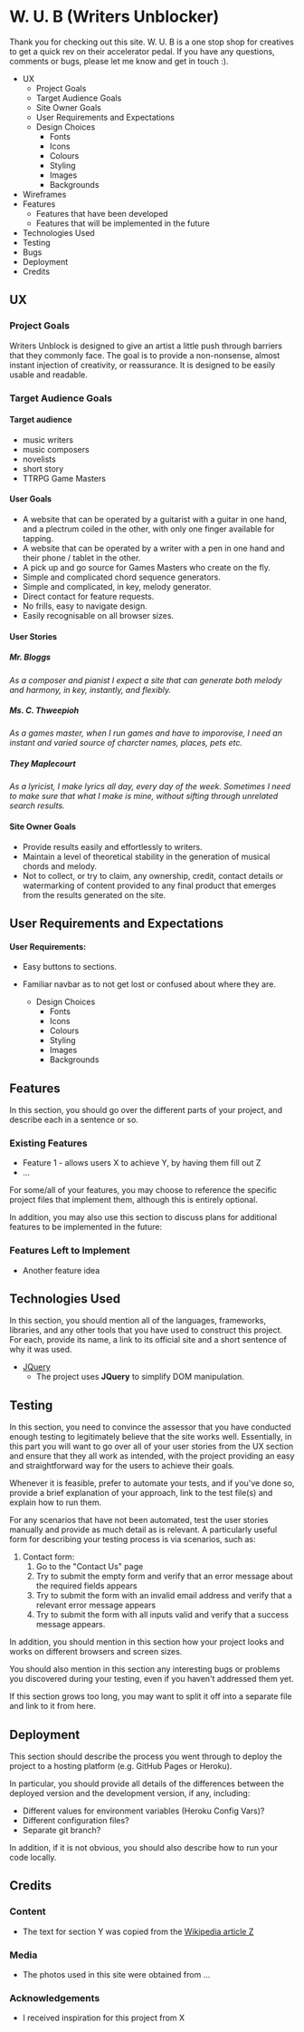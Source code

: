 # W. U. B (Writers Unblocker)

Thank you for checking out this site. W. U. B is a one stop shop for creatives to get a quick rev on their accelerator pedal. If you have any questions, comments or bugs, please let me know and get in touch :). 

* UX 
    - Project Goals
    - Target Audience Goals
    - Site Owner Goals
    - User Requirements and Expectations
    - Design Choices 
        * Fonts
        * Icons
        * Colours
        * Styling
        * Images
        * Backgrounds
* Wireframes 
* Features 
    - Features that have been developed
    -  Features that will be implemented in the future
* Technologies Used 
* Testing 
* Bugs 
* Deployment 
* Credits 

 

## UX

### Project Goals

Writers Unblock is designed to give an artist a little push through barriers that they commonly face. The goal is to provide a non-nonsense, almost instant injection of creativity, or reassurance. It is designed to be easily usable and readable.  

### Target Audience Goals

#### Target audience

* music writers
* music composers
* novelists
* short story
* TTRPG Game Masters

#### User Goals

* A website that can be operated by a guitarist with a guitar in one hand, and a plectrum coiled in the other, with only one finger available for tapping.
* A website that can be operated by a writer with a pen in one hand and their phone / tablet in the other.
* A pick up and go source for Games Masters who create on the fly.
* Simple and complicated chord sequence generators.
* Simple and complicated, in key, melody generator.
* Direct contact for feature requests.
* No frills, easy to navigate design.
* Easily recognisable on all browser sizes. 

#### User Stories

##### Mr. Bloggs

<em>As a composer and pianist I expect a site that can generate both melody and harmony, in key, instantly, and flexibly.</em>

##### Ms. C. Thweepioh

<em>As a games master, when I run games and have to imporovise, I need an instant and varied source of charcter names, places, pets etc.</em>

##### They Maplecourt

<em>As a lyricist, I make lyrics all day, every day of the week. Sometimes I need to make sure that what I make is mine, without sifting through unrelated search results.</em>

#### Site Owner Goals

* Provide results easily and effortlessly to writers.
* Maintain a level of theoretical stability in the generation of musical chords and melody.
* Not to collect, or try to claim, any ownership, credit, contact details or watermarking of content provided to any final product that emerges from the results generated on the site.

## User Requirements and Expectations

#### User Requirements:

* Easy buttons to sections.
* Familiar navbar as to not get lost or confused about where they are.


    - Design Choices 
        * Fonts
        * Icons
        * Colours
        * Styling
        * Images
        * Backgrounds

## Features

In this section, you should go over the different parts of your project, and describe each in a sentence or so.
 

### Existing Features

* Feature 1 - allows users X to achieve Y, by having them fill out Z
* ...

For some/all of your features, you may choose to reference the specific project files that implement them, although this is entirely optional.

In addition, you may also use this section to discuss plans for additional features to be implemented in the future:

### Features Left to Implement

* Another feature idea

## Technologies Used

In this section, you should mention all of the languages, frameworks, libraries, and any other tools that you have used to construct this project. For each, provide its name, a link to its official site and a short sentence of why it was used.

* [JQuery](https://jquery.com)
    - The project uses **JQuery** to simplify DOM manipulation.

## Testing

In this section, you need to convince the assessor that you have conducted enough testing to legitimately believe that the site works well. Essentially, in this part you will want to go over all of your user stories from the UX section and ensure that they all work as intended, with the project providing an easy and straightforward way for the users to achieve their goals.

Whenever it is feasible, prefer to automate your tests, and if you've done so, provide a brief explanation of your approach, link to the test file(s) and explain how to run them.

For any scenarios that have not been automated, test the user stories manually and provide as much detail as is relevant. A particularly useful form for describing your testing process is via scenarios, such as:

1. Contact form:
    1. Go to the "Contact Us" page
    2. Try to submit the empty form and verify that an error message about the required fields appears
    3. Try to submit the form with an invalid email address and verify that a relevant error message appears
    4. Try to submit the form with all inputs valid and verify that a success message appears.

In addition, you should mention in this section how your project looks and works on different browsers and screen sizes.

You should also mention in this section any interesting bugs or problems you discovered during your testing, even if you haven't addressed them yet.

If this section grows too long, you may want to split it off into a separate file and link to it from here.

## Deployment

This section should describe the process you went through to deploy the project to a hosting platform (e.g. GitHub Pages or Heroku).

In particular, you should provide all details of the differences between the deployed version and the development version, if any, including:

* Different values for environment variables (Heroku Config Vars)?
* Different configuration files?
* Separate git branch?

In addition, if it is not obvious, you should also describe how to run your code locally.

## Credits

### Content

* The text for section Y was copied from the [Wikipedia article Z](https://en.wikipedia.org/wiki/Z)

### Media

* The photos used in this site were obtained from ...

### Acknowledgements

* I received inspiration for this project from X
